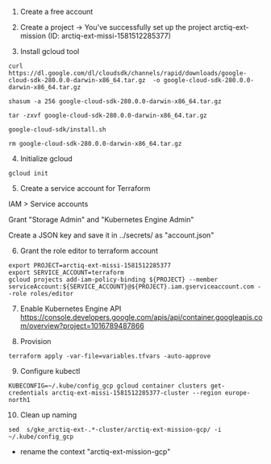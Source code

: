 1. Create a free account

2. Create a project
-> You've successfully set up the project arctiq-ext-mission (ID: arctiq-ext-missi-1581512285377)

3. Install gcloud tool
```
curl https://dl.google.com/dl/cloudsdk/channels/rapid/downloads/google-cloud-sdk-280.0.0-darwin-x86_64.tar.gz  -o google-cloud-sdk-280.0.0-darwin-x86_64.tar.gz

shasum -a 256 google-cloud-sdk-280.0.0-darwin-x86_64.tar.gz

tar -zxvf google-cloud-sdk-280.0.0-darwin-x86_64.tar.gz

google-cloud-sdk/install.sh

rm google-cloud-sdk-280.0.0-darwin-x86_64.tar.gz
```

4. Initialize gcloud
```
gcloud init
```

5. Create a service account for Terraform

IAM > Service accounts

Grant "Storage Admin" and "Kubernetes Engine Admin"

Create a JSON key and save it in ../secrets/ as "account.json"

6. Grant the role editor to terraform account
```
export PROJECT=arctiq-ext-missi-1581512285377
export SERVICE_ACCOUNT=terraform
gcloud projects add-iam-policy-binding ${PROJECT} --member serviceAccount:${SERVICE_ACCOUNT}@${PROJECT}.iam.gserviceaccount.com --role roles/editor
```
7. Enable Kubernetes Engine API
https://console.developers.google.com/apis/api/container.googleapis.com/overview?project=1016789487866

8. Provision
```
terraform apply -var-file=variables.tfvars -auto-approve
```
9. Configure kubectl
```
KUBECONFIG=~/.kube/config_gcp gcloud container clusters get-credentials arctiq-ext-missi-1581512285377-cluster --region europe-north1
```
10. Clean up naming
```
sed  s/gke_arctiq-ext-.*-cluster/arctiq-ext-mission-gcp/ -i  ~/.kube/config_gcp
```
+ rename the context "arctiq-ext-mission-gcp"